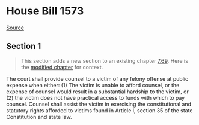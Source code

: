 # House Bill 1573

[Source](http://lawfilesext.leg.wa.gov/biennium/2021-22/Pdf/Bills/House%20Bills/1573.pdf)
## Section 1
> This section adds a new section to an existing chapter [7.69](/rcw/07_special_proceedings_and_actions/7.069_crime_victims_survivors_and_witnesses.md). Here is the [modified chapter](rcw/07_special_proceedings_and_actions/7.069_crime_victims_survivors_and_witnesses.md) for context.

The court shall provide counsel to a victim of any felony offense at public expense when either: (1) The victim is unable to afford counsel, or the expense of counsel would result in a substantial hardship to the victim, or (2) the victim does not have practical access to funds with which to pay counsel. Counsel shall assist the victim in exercising the constitutional and statutory rights afforded to victims found in Article I, section 35 of the state Constitution and state law.

